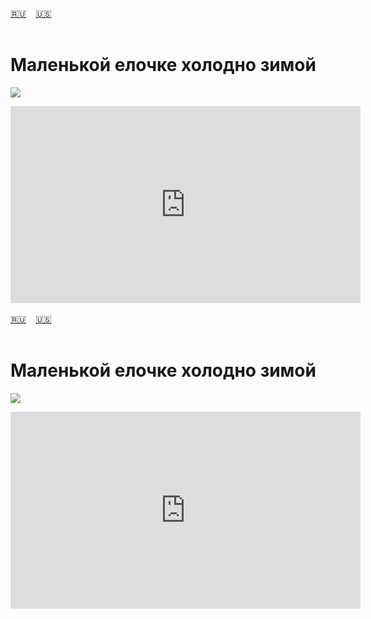 <span id="ru"><a href='#ru'>🇷🇺</a> &nbsp;&nbsp;&nbsp;<a href='#en'>🇺🇸</a> &nbsp;&nbsp;&nbsp;</span><br><br>

# Маленькой елочке холодно зимой

![](https://github.com/stolbitsa/malenkoy-elochke/assets/149964365/0d37e7e6-3d9c-4caa-8691-19cf06fdc413)


<iframe width="560" height="315" src="https://www.youtube.com/embed/P-l6hBScGgw?si=zJalnO-8JAVjddKf" title="YouTube video player" frameborder="0" allow="accelerometer; autoplay; clipboard-write; encrypted-media; gyroscope; picture-in-picture; web-share" allowfullscreen></iframe>
<br><br>
<span id="en"><a href='#ru'>🇷🇺</a> &nbsp;&nbsp;&nbsp;<a href='#en'>🇺🇸</a> &nbsp;&nbsp;&nbsp;</span><br><br>

# Маленькой елочке холодно зимой

![](https://github.com/stolbitsa/malenkoy-elochke/assets/149964365/0d37e7e6-3d9c-4caa-8691-19cf06fdc413)


<iframe width="560" height="315" src="https://www.youtube.com/embed/P-l6hBScGgw?si=zJalnO-8JAVjddKf" title="YouTube video player" frameborder="0" allow="accelerometer; autoplay; clipboard-write; encrypted-media; gyroscope; picture-in-picture; web-share" allowfullscreen></iframe>

<br><br>
